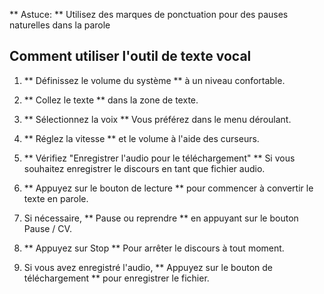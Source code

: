 ** Astuce: ** Utilisez des marques de ponctuation pour des pauses naturelles dans la parole


## Comment utiliser l'outil de texte vocal

1. ** Définissez le volume du système ** à un niveau confortable.

2. ** Collez le texte ** dans la zone de texte.

3. ** Sélectionnez la voix ** Vous préférez dans le menu déroulant.

4. ** Réglez la vitesse ** et le volume à l'aide des curseurs.

5. ** Vérifiez "Enregistrer l'audio pour le téléchargement" ** Si vous souhaitez enregistrer le discours en tant que fichier audio.

6. ** Appuyez sur le bouton de lecture ** pour commencer à convertir le texte en parole.

7. Si nécessaire, ** Pause ou reprendre ** en appuyant sur le bouton Pause / CV.

8. ** Appuyez sur Stop ** Pour arrêter le discours à tout moment.

9. Si vous avez enregistré l'audio, ** Appuyez sur le bouton de téléchargement ** pour enregistrer le fichier.